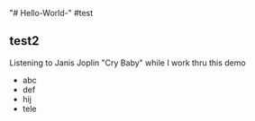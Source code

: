"# Hello-World-" 
#test
## test2

Listening to Janis Joplin "Cry Baby" while I work thru this demo

* abc
* def
* hij
* tele
